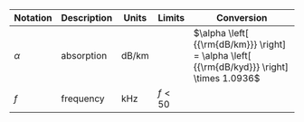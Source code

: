 Notation | Description | Units | Limits | Conversion
--- | --- | --- | --- | ---
$\alpha$ | absorption   | $\text{dB/km}$ | | $\alpha \left[ {{\rm{dB/km}}} \right] = \alpha \left[ {{\rm{dB/kyd}}} \right] \times 1.0936$
$f$      | frequency    | $\text{kHz}$   | $f < 50$
